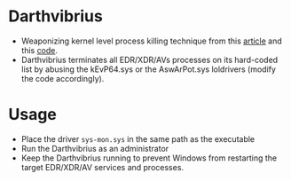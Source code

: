 # Darthvibrius
* Weaponizing kernel level process killing technique from this [article](https://alice.climent-pommeret.red/posts/process-killer-driver/) and this [code](https://github.com/ZeroMemoryEx/Terminator).
* Darthvibrius terminates all EDR/XDR/AVs processes on its hard-coded list by abusing the kEvP64.sys or the AswArPot.sys loldrivers (modify the code accordingly).

# Usage
* Place the driver `sys-mon.sys` in the same path as the executable
* Run the Darthvibrius as an administrator
* Keep the Darthvibrius running to prevent Windows from restarting the target EDR/XDR/AV services and processes.
